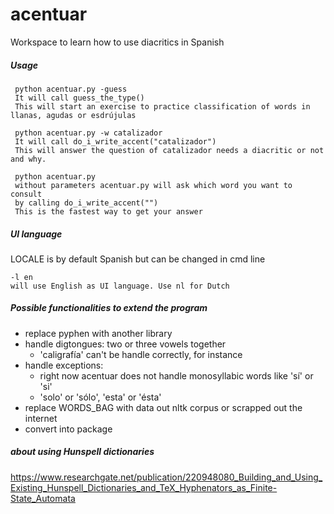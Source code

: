 # acentuar
Workspace to learn how to use diacritics in Spanish

##### Usage
     python acentuar.py -guess
     It will call guess_the_type()
     This will start an exercise to practice classification of words in llanas, agudas or esdrújulas

     python acentuar.py -w catalizador
     It will call do_i_write_accent("catalizador")
     This will answer the question of catalizador needs a diacritic or not and why.

     python acentuar.py
     without parameters acentuar.py will ask which word you want to consult
     by calling do_i_write_accent("")
     This is the fastest way to get your answer

##### UI language
LOCALE is by default Spanish but can be changed in cmd line

    -l en
    will use English as UI language. Use nl for Dutch

##### Possible functionalities to extend the program

* replace pyphen with another library
* handle digtongues: two or three vowels together
  * 'caligrafía' can't be handle correctly, for instance
* handle exceptions:
  * right now acentuar does not handle monosyllabic words like 'sí' or 'si'
  * 'solo' or 'sólo', 'esta' or 'ésta'
* replace WORDS_BAG with data out nltk corpus or scrapped out the internet
* convert into package


##### about using Hunspell dictionaries
https://www.researchgate.net/publication/220948080_Building_and_Using_Existing_Hunspell_Dictionaries_and_TeX_Hyphenators_as_Finite-State_Automata
